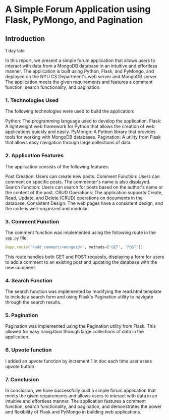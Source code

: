 # A Simple Forum Application using Flask, PyMongo, and Pagination

## Introduction

1 day late

In this report, we present a simple forum application that allows users to interact with data from a MongoDB database in an intuitive and effortless manner. The application is built using Python, Flask, and PyMongo, and deployed on the NYU CS Department's web server and MongoDB server. The application meets the given requirements and features a comment function, search functionality, and pagination.

### 1. Technologies Used
The following technologies were used to build the application:

Python: The programming language used to develop the application.
Flask: A lightweight web framework for Python that allows the creation of web applications quickly and easily.
PyMongo: A Python library that provides tools for working with MongoDB databases.
Pagination: A utility from Flask that allows easy navigation through large collections of data.

### 2. Application Features
The application consists of the following features:

Post Creation: Users can create new posts.
Comment Function: Users can comment on specific posts. The commenter's name is also displayed.
Search Function: Users can search for posts based on the author's name or the content of the post.
CRUD Operations: The application supports Create, Read, Update, and Delete (CRUD) operations on documents in the database.
Consistent Design: The web pages have a consistent design, and the code is well-organized and modular.

### 3. Comment Function

The comment function was implemented using the following route in the `app.py` file:

```python
@app.route('/add_comment/<mongoid>', methods=['GET', 'POST'])
```
This route handles both GET and POST requests, displaying a form for users to add a comment to an existing post and updating the database with the new comment.

### 4. Search Function
The search function was implemented by modifying the read.html template to include a search form and using Flask's Pagination utility to navigate through the search results.

### 5. Pagination
Pagination was implemented using the Pagination utility from Flask. This allowed for easy navigation through large collections of data in the application.

### 6. Upvote function
I added an upvote function by increment 1 in doc each time user asses upvote button.

### 7. Conclusion
In conclusion, we have successfully built a simple forum application that meets the given requirements and allows users to interact with data in an intuitive and effortless manner. The application features a comment function, search functionality, and pagination, and demonstrates the power and flexibility of Flask and PyMongo in building web applications.
